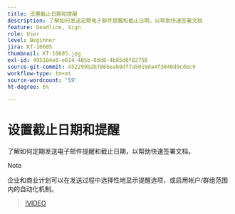 ```yaml
---
title: 设置截止日期和提醒
description: 了解如何发送定期电子邮件提醒和截止日期，以帮助快速签署文档
feature: Deadline, Sign
role: User
level: Beginner
jira: KT-10605
thumbnail: KT-10605.jpg
exl-id: 495184e8-e614-405b-8dd8-4b85d8f82758
source-git-commit: 452299b2b786beab9df7a5019da4f3840d9cdec9
workflow-type: tm+mt
source-wordcount: '59'
ht-degree: 6%

---
```


# 设置截止日期和提醒

了解如何定期发送电子邮件提醒和截止日期，以帮助快速签署文档。

>[!NOTE]
>
>企业和商业计划可以在发送过程中选择性地显示提醒选项，或启用帐户/群组范围内的自动化机制。

>[!VIDEO](https://video.tv.adobe.com/v/3425320?quality=12&learn=on&hidetitle=true&captions=chi_hans)

